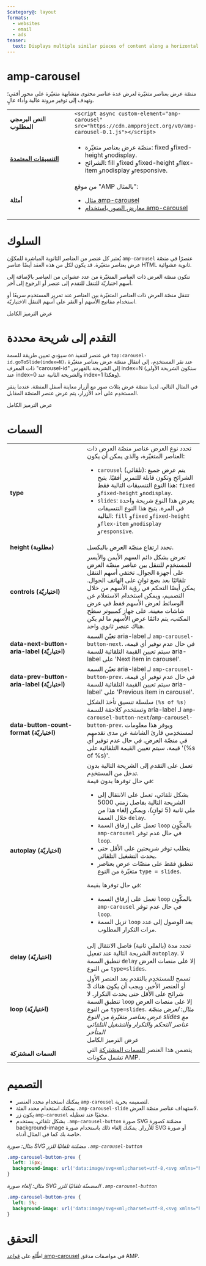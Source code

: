 ```yaml
---
$category@: layout
formats:
  - websites
  - email
  - ads
teaser:
  text: Displays multiple similar pieces of content along a horizontal axis.
---
```



<!--
Copyright 2015 The AMP HTML Authors. All Rights Reserved.

Licensed under the Apache License, Version 2.0 (the "License");
you may not use this file except in compliance with the License.
You may obtain a copy of the License at

      http://www.apache.org/licenses/LICENSE-2.0

Unless required by applicable law or agreed to in writing, software
distributed under the License is distributed on an "AS-IS" BASIS,
WITHOUT WARRANTIES OR CONDITIONS OF ANY KIND, either express or implied.
See the License for the specific language governing permissions and
limitations under the License.
-->

# amp-carousel

منصّة عرض بعناصر متغيّرة لعرض عدة عناصر محتوى متشابهة متغيّرة على محور أفقي؛ وتهدف إلى توفير مرونة عالية وأداء عالٍ.

<table>
  <tr>
    <td width="40%"><strong>النص البرمجي المطلوب</strong></td>
    <td><code>&lt;script async custom-element="amp-carousel" src="https://cdn.ampproject.org/v0/amp-carousel-0.1.js"&gt;&lt;/script&gt;</code></td>
  </tr>
  <tr>
    <td class="col-fourty"><strong><a href="https://www.ampproject.org/docs/guides/responsive/control_layout.html">التنسيقات المعتمدة</a></strong></td>
    <td>
      <ul>
        <li>منصّة عرض بعناصر متغيّرة: fixed وfixed-height وnodisplay.</li>
        <li>الشرائح: fill وfixed وfixed-height وflex-item وnodisplay وresponsive.</li>
      </ul>
    </td>
  </tr>
  <tr>
    <td width="40%"><strong>أمثلة</strong></td>
    <td>من موقع "AMP بالمثال":<ul>
      <li><a href="https://ampbyexample.com/components/amp-carousel/">مثال amp-carousel</a></li>
      <li><a href="https://ampbyexample.com/advanced/image_galleries_with_amp-carousel/">معارض الصور باستخدام amp-carousel</a></li></ul></td>
    </tr>
  </table>

# السلوك

يُعتبر كل عنصر من العناصر الثانوية المباشرة للمكوِّن `amp-carousel` عنصرًا في منصّة عرض بعناصر متغيّرة. قد يكون لكل من هذه العقد أيضًا عناصر HTML ثانوية عشوائية.

تتكون منصّة العرض ذات العناصر المتغيّرة من عدد عشوائي من العناصر بالإضافة إلى أسهم اختياريّة للتنقل للتقدم إلى عنصر أو الرجوع إلى آخر.

تتنقل منصّة العرض ذات العناصر المتغيّرة بين العناصر عند تمرير المستخدِم سريعًا أو استخدام مفاتيح الأسهم أو النقر على أسهم التنقل الاختياريّة.

<!--مثال مدمج - للعرض في ampproject.org -->

<div>
  <amp-iframe height="313"
              src="https://ampproject-b5f4c.firebaseapp.com/examples/ampcarousel.basic.embed.html"
              layout="fixed-height"
              sandbox="allow-scripts allow-forms allow-same-origin"
              resizable>
  <div aria-label="عرض المزيد" overflow="" tabindex="0" role="button">عرض الترميز الكامل</div>
  <div placeholder=""></div>
  </amp-iframe>
</div>

# التقدم إلى شريحة محددة

سيؤدي تعيين طريقة للسمة `on` في عنصر لتنفيذ `tap:carousel-id.goToSlide(index=N)`، عند نقر المستخدِم، إلى انتقال منصّة عرض بعناصر متغيّرة ذات المعرف "carousel-id" إلى الشريحة بالفهرس index=N (ستكون الشريحة الأولى عند index=0 والشريحة الثانية عند  index=1 وهكذا).

في المثال التالي، لدينا منصّة عرض بثلاث صور مع أزرار معاينة أسفل المنصّة. عندما ينقر المستخدِم على أحد الأزرار، يتم عرض عنصر المنصّة المقابل.

<!--مثال مدمج - للعرض في ampproject.org -->

<div>
<amp-iframe height="878"
            src="https://ampproject-b5f4c.firebaseapp.com/examples/ampcarousel.advance-slide.embed.html"
            layout="fixed-height"
            sandbox="allow-scripts allow-forms allow-same-origin"
            resizable>
<div aria-label="عرض المزيد" overflow="" tabindex="0" role="button">عرض الترميز الكامل</div>
<div placeholder=""></div>
</amp-iframe>
</div>

# السمات

<table>
  <tr>
    <td width="40%"><strong>type</strong></td>
    <td>تحدد نوع العرض عناصر منصّة العرض ذات العناصر المتغيّرة، والذي يمكن أن يكون:
  <ul>
    <li><code>carousel</code> (تلقائي): يتم عرض جميع الشرائح وتكون قابلة للتمرير أفقيًا. يتيح هذا النوع التنسيقات التالية فقط: <code>fixed</code> و<code>fixed-height</code> و<code>nodisplay</code>.</li>
    <li><code>slides</code>: يعرض هذا النوع شريحة واحدة في المرة. يتيح هذا النوع التنسيقات التالية: <code>fill</code> و<code>fixed</code> و<code>fixed-height</code> و<code>flex-item</code> و<code>nodisplay</code> و<code>responsive</code>.</li>
    </ul></td>
  </tr>
  <tr>
    <td width="40%"><strong>height (مطلوبة)</strong></td>
    <td>تحدد ارتفاع منصّة العرض بالبكسل.</td>
  </tr>
  <tr>
    <td width="40%"><strong>controls (اختياريّة)</strong></td>
    <td>تعرض بشكل دائم السهم الأيمن والأيسر للمستخدِم للتنقل بين عناصر منصّة العرض على أجهزة الجوال.
      تختفي أسهم التنقل تلقائيًا بعد بضع ثوانٍ على الهاتف الجوال.
      يمكن أيضًا التحكم في رؤية الأسهم من خلال التصميم، ويمكن استخدام الاستعلام عن الوسائط لعرض الأسهم فقط في عرض شاشات معينة. على جهاز كمبيوتر سطح المكتب، يتم دائمًا عرض الأسهم ما لم يكن هناك عنصر ثانوي واحد.</td>
  </tr>
  <tr>
    <td width="40%"><strong>data-next-button-aria-label (اختياريّة)</strong></td>
    <td>تعيّن السمة aria-label لـ <code>amp-carousel-button-next</code>. في حال عدم توفير أي قيمة، سيتم تعيين القيمة التلقائية للسمة aria-label على 'Next item in carousel'.</td>
  </tr>
  <tr>
    <td width="40%"><strong>data-prev-button-aria-label (اختياريّة)</strong></td>
    <td>تعيّن السمة aria-label لـ <code>amp-carousel-button-prev</code>. في حال عدم توفير أي قيمة، سيتم تعيين القيمة التلقائية للسمة aria-label' على 'Previous item in carousel'.</td>
  </tr>
  <tr>
    <td width="40%"><strong>data-button-count-format (اختياريّة)</strong></td>
    <td>سلسلة تنسيق تأخذ الشكل <code>(%s of %s)</code> وتستخدم كلاحقة للسمة aria-label لـ <code>amp-carousel-button-next</code>/<code>amp-carousel-button-prev</code>. ويوفر هذا معلومات لمستخدِمي قارئ الشاشة عن مدى تقدمهم في منصّة العرض. في حال عدم توفير أي قيمة، سيتم تعيين القيمة التلقائية على '(%s of %s)'.</td>
  </tr>
  <tr>
    <td width="40%"><strong>autoplay (اختياريّة)</strong></td>
    <td>تعمل على التقدم إلى الشريحة التالية بدون تدخل من المستخدِم.<br>
      في حال توفرها بدون قيمة:
      <ul>
        <li>بشكل تلقائي، تعمل على الانتقال إلى الشريحة التالية بفاصل زمني 5000 ملي ثانية (5 ثوانٍ)، ويمكن إلغاء هذا من خلال السمة <code>delay</code>.</li>
        <li>تعمل على إرفاق السمة <code>loop</code> بالمكّوِن <code>amp-carousel</code> في حال عدم توفر <code>loop</code>.</li>
        <li>يتطلب توفر شريحتين على الأقل حتى يحدث التشغيل التلقائي.</li>
        <li>تنطبق فقط على منصّات عرض بعناصر متغيّرة من النوع <code>type = slides</code>.</li>
      </ul>
      في حال توفرها بقيمة:
      <ul>
        <li>تعمل على إرفاق السمة <code>loop</code> بالمكّوِن <code>amp-carousel</code> في حال عدم توفر <code>loop</code>.</li>
        <li>تزيل السمة <code>loop</code> بعد الوصول إلى عدد مرات التكرار المطلوب.</li>
      </ul></td>
  </tr>
  <tr>
    <td width="40%"><strong>delay (اختياريّة)</strong></td>
    <td>تحدد مدة (بالملي ثانية) فاصل الانتقال إلى الشريحة التالية عند تفعيل <code>autoplay</code>. لا تنطبق السمة <code>delay</code> إلا على منصات العرض من النوع <code>type=slides</code>.</td>
  </tr>
  <tr>
    <td width="40%"><strong>loop (اختياريّة)</strong></td>
    <td>تسمح للمستخدِم بالتقدم بعد العنصر الأول أو العنصر الأخير. ويجب أن يكون هناك 3 شرائح على الأقل حتى يحدث التكرار. لا تنطبق السمة <code>loop</code> إلا على منصات العرض من النوع <code>type=slides</code>.
      <em>مثال: لعرض منصّة عرض بعناصر متغيّرة من النوع slides مع عناصر التحكم والتكرار والتشغيل التلقائي المتأخر</em>
      <!--مثال مدمج - للعرض في ampproject.org -->
      <div>
        <amp-iframe height="446"
                    src="https://ampproject-b5f4c.firebaseapp.com/examples/ampcarousel.controls.embed.html"
                    layout="fixed-height" sandbox="allow-scripts allow-forms allow-same-origin"
                    resizable>
          <div aria-label="عرض المزيد" overflow="" tabindex="0" role="button">عرض الترميز الكامل</div>
          <div placeholder=""></div>
        </amp-iframe>
      </div></td>
    </tr>
    <tr>
      <td width="40%"><strong>السمات المشتركة</strong></td>
      <td>يتضمن هذا العنصر <a href="https://www.ampproject.org/docs/reference/common_attributes">السمات المشتركة</a> التي تشمل مكونات AMP.</td>
    </tr>
</table>


# التصميم

* يمكنك استخدام محدد العنصر `amp-carousel` لتصميمه بحرية.
* يمكنك استخدام محدد الفئة `.amp-carousel-slide` لاستهداف عناصر منصّة العرض.
* يكون زر `amp-carousel` مخفيًا عند تعطيله.
* بشكل تلقائي، يستخدم `.amp-carousel-button` صورة SVG مضمّنة كصورة background-image للأزرار. يمكنك إلغاء ذلك باستخدام صورة SVG أو صورة خاصة بك كما في المثال أدناه.

*مثال: صورة SVG مضمّنة تلقائيًا للزر `.amp-carousel-button`*

```css
.amp-carousel-button-prev {
  left: 16px;
  background-image: url('data:image/svg+xml;charset=utf-8,<svg xmlns="http://www.w3.org/2000/svg" width="18" height="18" viewBox="0 0 18 18"><path d="M15 8.25H5.87l4.19-4.19L9 3 3 9l6 6 1.06-1.06-4.19-4.19H15v-1.5z" fill="#fff" /></svg>');
}
```

*مثال: إلغاء صورة SVG المضمنّة تلقائيًا للزر `.amp-carousel-button`*

```css
.amp-carousel-button-prev {
  left: 5%;
  background-image: url('data:image/svg+xml;charset=utf-8,<svg xmlns="http://www.w3.org/2000/svg" width="18" height="18" viewBox="0 0 18 18"><path d="M11.56 5.56L10.5 4.5 6 9l4.5 4.5 1.06-1.06L8.12 9z" fill="#fff" /></svg>');
}
```

# التحقق

اطِّلع على [قواعد amp-carousel](https://github.com/ampproject/amphtml/blob/master/extensions/amp-carousel/validator-amp-carousel.protoascii) في مواصفات مدقق AMP.
